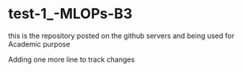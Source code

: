 # test-1_-MLOPs-B3
this is the repository posted on the github servers and being used for Academic purpose

Adding one more line to track changes
